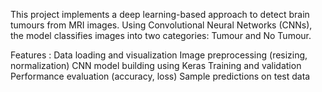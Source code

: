This project implements a deep learning-based approach to detect brain tumours from MRI images. Using Convolutional Neural Networks (CNNs), the model classifies images into two categories: Tumour and No Tumour.

Features : 
Data loading and visualization
Image preprocessing (resizing, normalization)
CNN model building using Keras
Training and validation
Performance evaluation (accuracy, loss)
Sample predictions on test data
